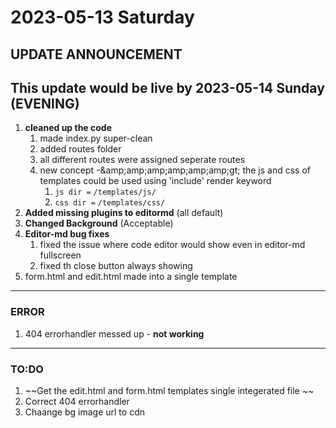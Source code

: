 # 2023-05-13  Saturday

## UPDATE ANNOUNCEMENT

## This update would be live by 2023-05-14 Sunday (EVENING)

1. **cleaned up the code** 
	1. made index.py super-clean
	2. added routes folder 
	3. all different routes were assigned seperate routes
	4. new concept -&amp;amp;amp;amp;amp;amp;amp;gt; the js and css of templates could be used using 'include' render keyword 
		1. `js dir =`  `/templates/js/`
		2. `css dir =` `/templates/css/`
2. **Added missing plugins to editormd** (all default)
3. **Changed Background** (Acceptable)
4. **Editor-md bug fixes** 
	1. fixed the issue where code editor would show even in editor-md fullscreen
	2. fixed th close button always showing
5. form.html and edit.html made into a single template 

------------

### ERROR

1. 404 errorhandler messed up - **not working**

------------


### TO:DO

1. ~~Get the edit.html and form.html templates single integerated file ~~
2. Correct 404 errorhandler
3. Chaange bg image url to cdn 

